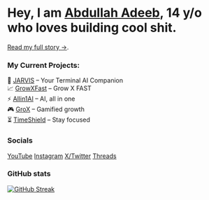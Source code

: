 # Hey, I am [Abdullah Adeeb](www.abdullahadeeb.xyz), 14 y/o who loves building cool shit.
[Read my full story →](https://www.abdullahadeeb.xyz/about).

### My Current Projects:
🤖 [JARVIS](https://www.abdullahadeeb.xyz/project/jarvis) – Your Terminal AI Companion  
📈 [GrowXFast](https://GrowXFa.st) – Grow X FAST  
⚡ [Allin1AI](https://allin1ai.app) – AI, all in one  
🎮 [GroX](https://grox.abdullahadeeb.xyz) – Gamified growth  
⏳ [TimeShield](https://timeshield.abdullahadeeb.xyz) – Stay focused 

### Socials
[YouTube](https://youtube.com/@AbdullahAdeebx)
[Instagram](https://instagram.com/AbdullahAdeebx)
[X/Twitter](https://x.com/AbdullahAdeebx)
[Threads](https://threads.net/@AbdullahAdeebx)

### GitHub stats
[![GitHub Streak](https://streak-stats.demolab.com/?user=AbdullahAdeebx)](https://git.io/streak-stats)

